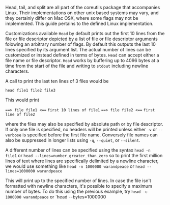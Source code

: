 

Head, tail, and split are all part of the coreutils package that accompanies Linux. Their implementations on other unix based systems may vary, and they certainly differ on Mac OSX, where some flags may not be implemented. This guide pertains to the defined Linux implementation. 

Customizations available
`Head` by default prints out the first 10 lines from the file or file descriptor depicted by a list of file or file descriptor arguments folowing an arbitrary number of flags. By default this outputs the last 10 lines specified by its argument list. The actual number of lines can be customized or instead defined in terms of bytes. `Head` can accept either a file name or file descriptor. `Head` works by buffering up to 4096 bytes at a time from the start of the file and writing to `stdout` including newline characters. 

A call to print the last ten lines of 3 files would be

`head file1 file2 file3`

This would print

`==> file file1 <==` 
`first 10 lines of file1`
`==> file file2 <==` 
`first line of file2`

where the files may also be specified by absolute path or by file descriptor. If only one file is specified, no headers will be printed unless either `-v` or `--verbose` is specified before the first file name. Conversely file names can also be suppressed in longer lists using `-q`, `--quiet`, or `--silent`.

A different number of lines can be specified using the syntax
`head -n  file1` or `head --lines=number_greater_than_zero`
so to print the first million lines of text where lines are specifically delimited by a newline character, we would use something like
`head -n 1000000 warandpeace` or `head --lines=1000000 warandpeace`

This will print up to the specified number of lines. In case the file isn't formatted with newline characters, it's possible to specify a maximum number of bytes. To do this using the previous example, try
`head -c  1000000 warandpeace` or `head --bytes=1000000





